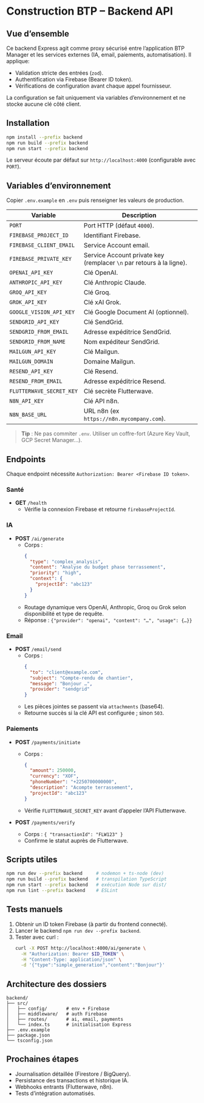 # Construction BTP – Backend API

## Vue d’ensemble

Ce backend Express agit comme proxy sécurisé entre l’application BTP Manager et les services externes (IA, email, paiements, automatisation). Il applique:
- Validation stricte des entrées (`zod`).
- Authentification via Firebase (Bearer ID token).
- Vérifications de configuration avant chaque appel fournisseur.

La configuration se fait uniquement via variables d’environnement et ne stocke aucune clé côté client.

## Installation

```bash
npm install --prefix backend
npm run build --prefix backend
npm run start --prefix backend
```

Le serveur écoute par défaut sur `http://localhost:4000` (configurable avec `PORT`).

## Variables d’environnement

Copier `.env.example` en `.env` puis renseigner les valeurs de production.

| Variable | Description |
| --- | --- |
| `PORT` | Port HTTP (défaut `4000`). |
| `FIREBASE_PROJECT_ID` | Identifiant Firebase. |
| `FIREBASE_CLIENT_EMAIL` | Service Account email. |
| `FIREBASE_PRIVATE_KEY` | Service Account private key (remplacer `\n` par retours à la ligne). |
| `OPENAI_API_KEY` | Clé OpenAI. |
| `ANTHROPIC_API_KEY` | Clé Anthropic Claude. |
| `GROQ_API_KEY` | Clé Groq. |
| `GROK_API_KEY` | Clé xAI Grok. |
| `GOOGLE_VISION_API_KEY` | Clé Google Document AI (optionnel). |
| `SENDGRID_API_KEY` | Clé SendGrid. |
| `SENDGRID_FROM_EMAIL` | Adresse expéditrice SendGrid. |
| `SENDGRID_FROM_NAME` | Nom expéditeur SendGrid. |
| `MAILGUN_API_KEY` | Clé Mailgun. |
| `MAILGUN_DOMAIN` | Domaine Mailgun. |
| `RESEND_API_KEY` | Clé Resend. |
| `RESEND_FROM_EMAIL` | Adresse expéditrice Resend. |
| `FLUTTERWAVE_SECRET_KEY` | Clé secrète Flutterwave. |
| `N8N_API_KEY` | Clé API n8n. |
| `N8N_BASE_URL` | URL n8n (ex `https://n8n.mycompany.com`). |

> **Tip** : Ne pas commiter `.env`. Utiliser un coffre-fort (Azure Key Vault, GCP Secret Manager…).

## Endpoints

Chaque endpoint nécessite `Authorization: Bearer <Firebase ID token>`.

### Santé
- **GET** `/health`
  - Vérifie la connexion Firebase et retourne `firebaseProjectId`.

### IA
- **POST** `/ai/generate`
  - Corps :
    ```json
    {
      "type": "complex_analysis",
      "content": "Analyse du budget phase terrassement",
      "priority": "high",
      "context": {
        "projectId": "abc123"
      }
    }
    ```
  - Routage dynamique vers OpenAI, Anthropic, Groq ou Grok selon disponibilité et type de requête.
  - Réponse : `{"provider": "openai", "content": "…", "usage": {…}}`

### Email
- **POST** `/email/send`
  - Corps :
    ```json
    {
      "to": "client@example.com",
      "subject": "Compte-rendu de chantier",
      "message": "Bonjour …",
      "provider": "sendgrid"
    }
    ```
  - Les pièces jointes se passent via `attachments` (base64).
  - Retourne succès si la clé API est configurée ; sinon `503`.

### Paiements
- **POST** `/payments/initiate`
  - Corps :
    ```json
    {
      "amount": 250000,
      "currency": "XOF",
      "phoneNumber": "+2250700000000",
      "description": "Acompte terrassement",
      "projectId": "abc123"
    }
    ```
  - Vérifie `FLUTTERWAVE_SECRET_KEY` avant d’appeler l’API Flutterwave.

- **POST** `/payments/verify`
  - Corps : `{ "transactionId": "FLW123" }`
  - Confirme le statut auprès de Flutterwave.

## Scripts utiles

```bash
npm run dev --prefix backend     # nodemon + ts-node (dev)
npm run build --prefix backend   # transpilation TypeScript
npm run start --prefix backend   # exécution Node sur dist/
npm run lint --prefix backend    # ESLint
```

## Tests manuels

1. Obtenir un ID token Firebase (à partir du frontend connecté).
2. Lancer le backend `npm run dev --prefix backend`.
3. Tester avec curl :
   ```bash
   curl -X POST http://localhost:4000/ai/generate \
     -H "Authorization: Bearer $ID_TOKEN" \
     -H "Content-Type: application/json" \
     -d '{"type":"simple_generation","content":"Bonjour"}'
   ```

## Architecture des dossiers

```
backend/
├── src/
│   ├── config/       # env + Firebase
│   ├── middleware/   # auth Firebase
│   ├── routes/       # ai, email, payments
│   └── index.ts      # initialisation Express
├── .env.example
├── package.json
└── tsconfig.json
```

## Prochaines étapes

- Journalisation détaillée (Firestore / BigQuery).
- Persistance des transactions et historique IA.
- Webhooks entrants (Flutterwave, n8n).
- Tests d’intégration automatisés.
